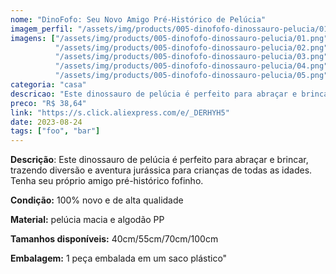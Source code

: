 ```yaml
---
nome: "DinoFofo: Seu Novo Amigo Pré-Histórico de Pelúcia"
imagem_perfil: "/assets/img/products/005-dinofofo-dinossauro-pelucia/01.png"
imagens: ["/assets/img/products/005-dinofofo-dinossauro-pelucia/01.png",
          "/assets/img/products/005-dinofofo-dinossauro-pelucia/02.png",
          "/assets/img/products/005-dinofofo-dinossauro-pelucia/03.png",
          "/assets/img/products/005-dinofofo-dinossauro-pelucia/04.png",
          "/assets/img/products/005-dinofofo-dinossauro-pelucia/05.png"]
categoria: "casa"
descricao: "Este dinossauro de pelúcia é perfeito para abraçar e brincar, trazendo diversão e aventura jurássica para crianças de todas as idades. Tenha seu próprio amigo pré-histórico fofinho."
preco: "R$ 38,64"
link: "https://s.click.aliexpress.com/e/_DERHYH5"
date: 2023-08-24
tags: ["foo", "bar"]
---
```


**Descrição**: Este dinossauro de pelúcia é perfeito para abraçar e brincar, trazendo diversão e aventura jurássica para crianças de todas as idades. Tenha seu próprio amigo pré-histórico fofinho.

**Condição:** 100% novo e de alta qualidade

**Material:** pelúcia macia e algodão PP

**Tamanhos disponíveis:** 40cm/55cm/70cm/100cm

**Embalagem:** 1 peça embalada em um saco plástico"